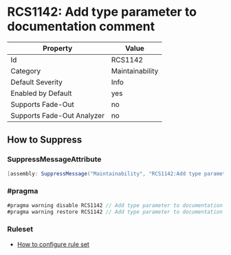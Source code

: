 # RCS1142: Add type parameter to documentation comment

Property | Value
--- | ---
Id|RCS1142
Category|Maintainability
Default Severity|Info
Enabled by Default|yes
Supports Fade\-Out|no
Supports Fade\-Out Analyzer|no

## How to Suppress

### SuppressMessageAttribute

```csharp
[assembly: SuppressMessage("Maintainability", "RCS1142:Add type parameter to documentation comment.", Justification = "<Pending>")]
```

### \#pragma

```csharp
#pragma warning disable RCS1142 // Add type parameter to documentation comment.
#pragma warning restore RCS1142 // Add type parameter to documentation comment.
```

### Ruleset

* [How to configure rule set](../HowToConfigureAnalyzers.md)
